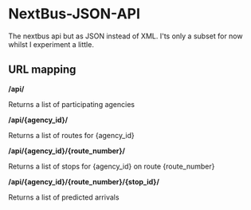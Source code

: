 NextBus-JSON-API
================

The nextbus api but as JSON instead of XML. I'ts only a subset for now whilst I experiment a little. 

URL mapping
-----------

**/api/**

Returns a list of participating agencies

**/api/{agency_id}/**

Returns a list of routes for {agency_id}

**/api/{agency_id}/{route_number}/**

Returns a list of stops for {agency_id} on route {route_number}

**/api/{agency_id}/{route_number}/{stop_id}/**

Returns a list of predicted arrivals

